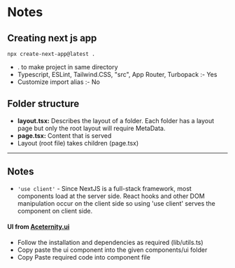 # Notes

## Creating next js app
`npx create-next-app@latest .`
- . to make project in same directory  
- Typescript, ESLint, Tailwind.CSS, "src", App Router, Turbopack :- Yes  
- Customize import alias :- No  

## Folder structure
- **layout.tsx:** Describes the layout of a folder. Each folder has a layout page but only the root layout will require MetaData.
- **page.tsx:** Content that is served
- Layout (root file) takes children (page.tsx)

---
## Notes
- `'use client'` - Since NextJS is a full-stack framework, most components load at the server side. React hooks and other DOM manipulation occur on the client side so using 'use client' serves the component on client side.

#### UI from [Aceternity.ui](https://ui.aceternity.com/components)
- Follow the installation and dependencies as required (lib/utils.ts)
- Copy paste the ui component into the given components/ui folder
- Copy Paste required code into component file
